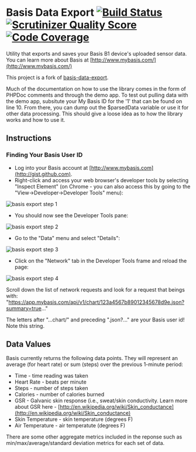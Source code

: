 # Basis Data Export [![Build Status](https://travis-ci.org/troussos/basis-data-export.png?branch=master)](https://travis-ci.org/troussos/basis-data-export)  [![Scrutinizer Quality Score](https://scrutinizer-ci.com/g/troussos/basis-data-export/badges/quality-score.png?s=adc3d0323901897db37db9fbf03b63785a19182d)](https://scrutinizer-ci.com/g/troussos/basis-data-export/)   [![Code Coverage](https://scrutinizer-ci.com/g/troussos/basis-data-export/badges/coverage.png?s=f7bb9b66148f6a2f26479e4a5850515ce24425ec)](https://scrutinizer-ci.com/g/troussos/basis-data-export/)

Utility that exports and saves your Basis B1 device's uploaded sensor data.
You can learn more about Basis at [http://www.mybasis.com/](http://www.mybasis.com/)

This project is a fork of [basis-data-export](https://github.com/btroia/basis-data-export).

Much of the documentation on how to use the library comes in the form of PHPDoc comments and through the demo app. To test out pulling data with the demo app, subsitute your My Basis ID for the '1' that can be found on line 10. From there, you can dump out the $parsedData variable or use it for other data processing. This should give a loose idea as to how the library works and how to use it.

## Instructions

### Finding Your Basis User ID
- Log into your Basis account at [http://www.mybasis.com](http://gist.github.com).
- Right-click and access your web browser's developer tools by selecting "Inspect Element" (on Chrome - you can also access this by going to the "View->Developer->Developer Tools" menu):

![basis export step 1](http://www.quantifiedbob.com/2013/basis-screenshots/export1.png)

- You should now see the Developer Tools pane:

![basis export step 2](http://www.quantifiedbob.com/2013/basis-screenshots/export2.png)

- Go to the "Data" menu and select "Details":

![basis export step 3](http://www.quantifiedbob.com/2013/basis-screenshots/export3.png)

- Click on the "Network" tab in the Developer Tools frame and reload the page:

![basis export step 4](http://www.quantifiedbob.com/2013/basis-screenshots/export4.png)

Scroll down the list of network requests and look for a request that beings with:
"https://app.mybasis.com/api/v1/chart/123a4567b89012345678d9e.json?summary=true..."

The letters after "...chart/" and preceding ".json?..." are your Basis user id! Note this string.

## Data Values

Basis currently returns the following data points. They will represent an average (for heart rate) or sum (steps) over the previous 1-minute period:

- Time - time reading was taken
- Heart Rate - beats per minute
- Steps - number of steps taken
- Calories - number of calories burned
- GSR - Galvanic skin response (i.e., sweat/skin conductivity. Learn more about GSR here - [http://en.wikipedia.org/wiki/Skin_conductance](http://en.wikipedia.org/wiki/Skin_conductance)
- Skin Temperature - skin temperature (degrees F)
- Air Temperature - air temperatute (degrees F)

There are some other aggregate metrics included in the reponse such as min/max/average/standard deviation metrics for each set of data.

